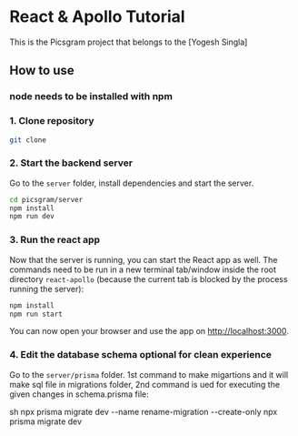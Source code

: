 # React & Apollo Tutorial

This is the Picsgram project that belongs to the [Yogesh Singla]

## How to use
 ### node needs to be installed with npm 

### 1. Clone repository

```sh
git clone 
```


### 2. Start the backend server

Go to the `server` folder, install dependencies and start the server. 

```sh
cd picsgram/server
npm install
npm run dev
```




### 3. Run the react app

Now that the server is running, you can start the React app as well. The commands need to be run in a new terminal tab/window inside the root directory `react-apollo` (because the current tab is blocked by the process running the server):

```sh
npm install
npm run start
```

You can now open your browser and use the app on [http://localhost:3000](http://localhost:3000).

### 4. Edit the database schema optional for clean experience

Go to the `server/prisma` folder. 1st command to make migartions and it will make sql file in migrations folder, 2nd command is ued for executing the given changes in schema.prisma file:

sh
npx prisma migrate dev --name rename-migration --create-only
npx prisma migrate dev 
